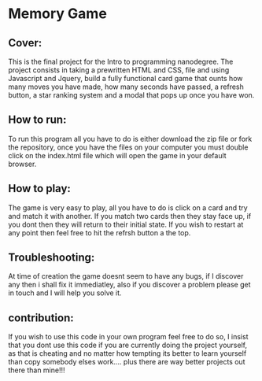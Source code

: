 # Memory Game

## Cover:
This is the final project for the Intro to programming nanodegree. The project consists in taking a prewritten HTML and CSS, file and using
Javascript and Jquery, build a fully functional card game that ounts how many moves you have made, how many seconds have passed, a refresh button,
a star ranking system and a modal that pops up once you have won.

## How to run:
To run this program all you have to do is either download the zip file or fork the repository, once you have the files on your computer you must
double click on the index.html file which will open the game in your default browser.

## How to play:
The game is very easy to play, all you have to do is click on a card and try and match it with another. If you match two cards then they stay face up,
if you dont then they will return to their initial state. If you wish to restart at any point then feel free to hit the refrsh button a the top.

## Troubleshooting:
At time of creation the game doesnt seem to have any bugs, if I discover any then i shall fix it immediatley, also if you discover a problem
please get in touch and I will help you solve it. 

## contribution:
If you wish to use this code in your own program feel free to do so, I insist that you dont use this code if you are currently doing the project yourself,
as that is cheating and no matter how tempting its better to learn yourself than copy somebody elses work.... plus there are way better projects out there
than mine!!! 